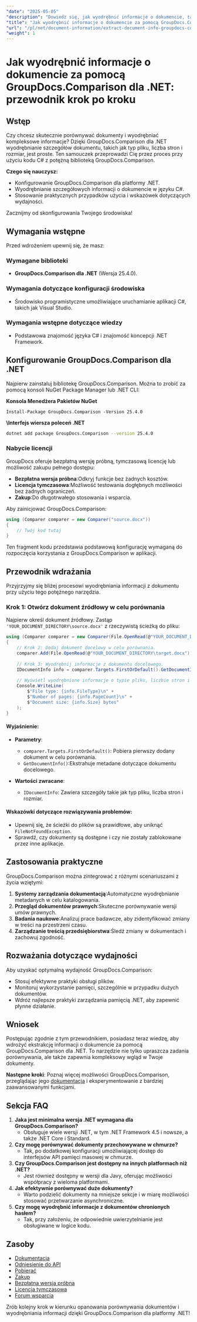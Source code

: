 ```yaml
---
"date": "2025-05-05"
"description": "Dowiedz się, jak wyodrębnić informacje o dokumencie, takie jak typ pliku, liczba stron i rozmiar, za pomocą GroupDocs.Comparison dla platformy .NET, korzystając z tego szczegółowego samouczka języka C#."
"title": "Jak wyodrębnić informacje o dokumencie za pomocą GroupDocs.Comparison dla .NET&#58; Kompleksowy przewodnik"
"url": "/pl/net/document-information/extract-document-info-groupdocs-comparison-net/"
"weight": 1
---
```


# Jak wyodrębnić informacje o dokumencie za pomocą GroupDocs.Comparison dla .NET: przewodnik krok po kroku

## Wstęp

Czy chcesz skutecznie porównywać dokumenty i wyodrębniać kompleksowe informacje? Dzięki GroupDocs.Comparison dla .NET wyodrębnianie szczegółów dokumentu, takich jak typ pliku, liczba stron i rozmiar, jest proste. Ten samouczek przeprowadzi Cię przez proces przy użyciu kodu C# z potężną biblioteką GroupDocs.Comparison.

**Czego się nauczysz:**
- Konfigurowanie GroupDocs.Comparison dla platformy .NET.
- Wyodrębnianie szczegółowych informacji o dokumencie w języku C#.
- Stosowanie praktycznych przypadków użycia i wskazówek dotyczących wydajności.

Zacznijmy od skonfigurowania Twojego środowiska!

## Wymagania wstępne

Przed wdrożeniem upewnij się, że masz:

### Wymagane biblioteki
- **GroupDocs.Comparison dla .NET** (Wersja 25.4.0).

### Wymagania dotyczące konfiguracji środowiska
- Środowisko programistyczne umożliwiające uruchamianie aplikacji C#, takich jak Visual Studio.

### Wymagania wstępne dotyczące wiedzy
- Podstawowa znajomość języka C# i znajomość koncepcji .NET Framework.

## Konfigurowanie GroupDocs.Comparison dla .NET

Najpierw zainstaluj bibliotekę GroupDocs.Comparison. Można to zrobić za pomocą konsoli NuGet Package Manager lub .NET CLI:

**Konsola Menedżera Pakietów NuGet**
```plaintext
Install-Package GroupDocs.Comparison -Version 25.4.0
```

**\Interfejs wiersza poleceń .NET**
```bash
dotnet add package GroupDocs.Comparison --version 25.4.0
```

### Nabycie licencji
GroupDocs oferuje bezpłatną wersję próbną, tymczasową licencję lub możliwość zakupu pełnego dostępu:
- **Bezpłatna wersja próbna**:Odkryj funkcje bez żadnych kosztów.
- **Licencja tymczasowa**:Możliwość testowania dogłębnych możliwości bez żadnych ograniczeń.
- **Zakup**:Do długotrwałego stosowania i wsparcia.

Aby zainicjować GroupDocs.Comparison:
```csharp
using (Comparer comparer = new Comparer("source.docx"))
{
    // Twój kod tutaj
}
```
Ten fragment kodu przedstawia podstawową konfigurację wymaganą do rozpoczęcia korzystania z GroupDocs.Comparison w aplikacji.

## Przewodnik wdrażania

Przyjrzyjmy się bliżej procesowi wyodrębniania informacji z dokumentu przy użyciu tego potężnego narzędzia.

### Krok 1: Otwórz dokument źródłowy w celu porównania

Najpierw określ dokument źródłowy. Zastąp `'YOUR_DOCUMENT_DIRECTORY\source.docx'` z rzeczywistą ścieżką do pliku:
```csharp
using (Comparer comparer = new Comparer(File.OpenRead(@"YOUR_DOCUMENT_DIRECTORY\source.docx")))
{
    // Krok 2: Dodaj dokument docelowy w celu porównania.
    comparer.Add(File.OpenRead(@"YOUR_DOCUMENT_DIRECTORY\target.docx"));
    
    // Krok 3: Wyodrębnij informacje z dokumentu docelowego.
    IDocumentInfo info = comparer.Targets.FirstOrDefault().GetDocumentInfo();
    
    // Wyświetl wyodrębnione informacje o typie pliku, liczbie stron i rozmiarze w bajtach
    Console.WriteLine(
        $"File type: {info.FileType}\n" +
        $"Number of pages: {info.PageCount}\n" +
        $"Document size: {info.Size} bytes"
    );
}
```
#### Wyjaśnienie:
- **Parametry**:
  - `comparer.Targets.FirstOrDefault()`: Pobiera pierwszy dodany dokument w celu porównania.
  - `GetDocumentInfo()`:Ekstrahuje metadane dotyczące dokumentu docelowego.

- **Wartości zwracane**: 
  - `IDocumentInfo`: Zawiera szczegóły takie jak typ pliku, liczba stron i rozmiar.

#### Wskazówki dotyczące rozwiązywania problemów:
- Upewnij się, że ścieżki do plików są prawidłowe, aby uniknąć `FileNotFoundException`.
- Sprawdź, czy dokumenty są dostępne i czy nie zostały zablokowane przez inne aplikacje.

## Zastosowania praktyczne

GroupDocs.Comparison można zintegrować z różnymi scenariuszami z życia wziętymi:
1. **Systemy zarządzania dokumentacją**:Automatyczne wyodrębnianie metadanych w celu katalogowania.
2. **Przegląd dokumentów prawnych**:Skuteczne porównywanie wersji umów prawnych.
3. **Badania naukowe**:Analizuj prace badawcze, aby zidentyfikować zmiany w treści na przestrzeni czasu.
4. **Zarządzanie treścią przedsiębiorstwa**:Śledź zmiany w dokumentach i zachowuj zgodność.

## Rozważania dotyczące wydajności

Aby uzyskać optymalną wydajność GroupDocs.Comparison:
- Stosuj efektywne praktyki obsługi plików.
- Monitoruj wykorzystanie pamięci, szczególnie w przypadku dużych dokumentów.
- Wdróż najlepsze praktyki zarządzania pamięcią .NET, aby zapewnić płynne działanie.

## Wniosek

Postępując zgodnie z tym przewodnikiem, posiadasz teraz wiedzę, aby wdrożyć ekstrakcję informacji o dokumencie za pomocą GroupDocs.Comparison dla .NET. To narzędzie nie tylko upraszcza zadania porównywania, ale także zapewnia kompleksowy wgląd w Twoje dokumenty.

**Następne kroki**: Poznaj więcej możliwości GroupDocs.Comparison, przeglądając jego [dokumentacja](https://docs.groupdocs.com/comparison/net/) i eksperymentowanie z bardziej zaawansowanymi funkcjami.

## Sekcja FAQ

1. **Jaka jest minimalna wersja .NET wymagana dla GroupDocs.Comparison?**
   - Obsługuje wiele wersji .NET, w tym .NET Framework 4.5 i nowsze, a także .NET Core i Standard.
2. **Czy mogę porównywać dokumenty przechowywane w chmurze?**
   - Tak, po dodatkowej konfiguracji umożliwiającej dostęp do interfejsów API pamięci masowej w chmurze.
3. **Czy GroupDocs.Comparison jest dostępny na innych platformach niż .NET?**
   - Jest również dostępny w wersji dla Javy, oferując możliwości współpracy z wieloma platformami.
4. **Jak efektywnie porównywać duże dokumenty?**
   - Warto podzielić dokumenty na mniejsze sekcje i w miarę możliwości stosować przetwarzanie asynchroniczne.
5. **Czy mogę wyodrębnić informacje z dokumentów chronionych hasłem?**
   - Tak, przy założeniu, że odpowiednie uwierzytelnianie jest obsługiwane w logice kodu.

## Zasoby

- [Dokumentacja](https://docs.groupdocs.com/comparison/net/)
- [Odniesienie do API](https://reference.groupdocs.com/comparison/net/)
- [Pobierać](https://releases.groupdocs.com/comparison/net/)
- [Zakup](https://purchase.groupdocs.com/buy)
- [Bezpłatna wersja próbna](https://releases.groupdocs.com/comparison/net/)
- [Licencja tymczasowa](https://purchase.groupdocs.com/temporary-license/)
- [Forum wsparcia](https://forum.groupdocs.com/c/comparison/)

Zrób kolejny krok w kierunku opanowania porównywania dokumentów i wyodrębniania informacji dzięki GroupDocs.Comparison dla platformy .NET!